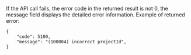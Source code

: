 If the API call fails, the error code in the returned result is not 0, the message field displays the detailed error information. 
Example of returned error:

```
{
    "code": 5100,
    "message": "(100004) incorrect projectId",
}
```

